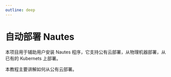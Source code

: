```yaml
---
outline: deep
---
```


# 自动部署 Nautes

本项目用于辅助用户安装 Nautes 程序，它支持公有云部署，从物理机器部署，从已有的 Kubernets 上部署。

本教程主要讲解如何从公有云部署。

